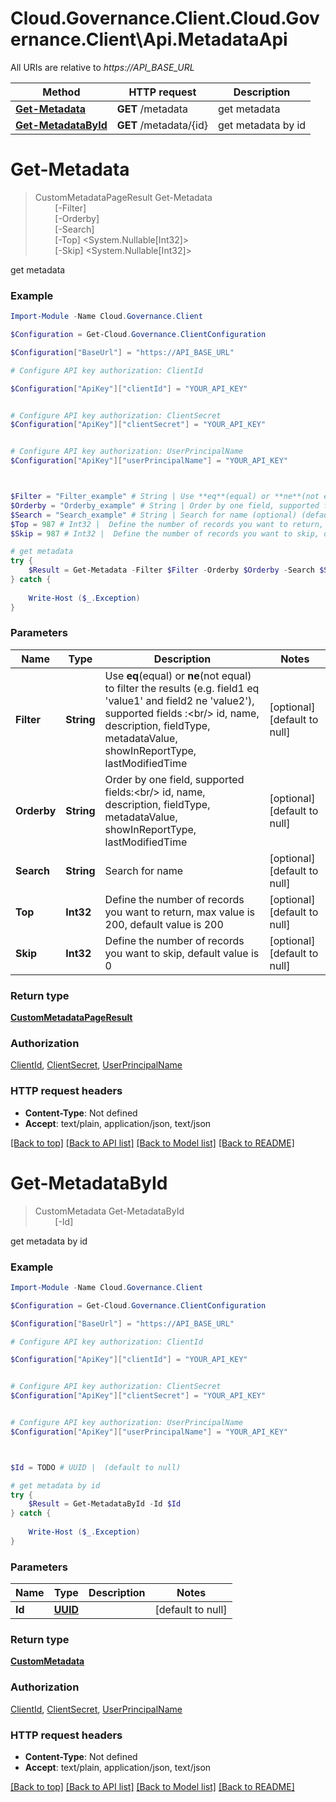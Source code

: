 # Cloud.Governance.Client.Cloud.Governance.Client\Api.MetadataApi

All URIs are relative to *https://API_BASE_URL*

Method | HTTP request | Description
------------- | ------------- | -------------
[**Get-Metadata**](MetadataApi.md#Get-Metadata) | **GET** /metadata | get metadata
[**Get-MetadataById**](MetadataApi.md#Get-MetadataById) | **GET** /metadata/{id} | get metadata by id


<a name="Get-Metadata"></a>
# **Get-Metadata**
> CustomMetadataPageResult Get-Metadata<br>
> &nbsp;&nbsp;&nbsp;&nbsp;&nbsp;&nbsp;&nbsp;&nbsp;[-Filter] <String><br>
> &nbsp;&nbsp;&nbsp;&nbsp;&nbsp;&nbsp;&nbsp;&nbsp;[-Orderby] <String><br>
> &nbsp;&nbsp;&nbsp;&nbsp;&nbsp;&nbsp;&nbsp;&nbsp;[-Search] <String><br>
> &nbsp;&nbsp;&nbsp;&nbsp;&nbsp;&nbsp;&nbsp;&nbsp;[-Top] <System.Nullable[Int32]><br>
> &nbsp;&nbsp;&nbsp;&nbsp;&nbsp;&nbsp;&nbsp;&nbsp;[-Skip] <System.Nullable[Int32]><br>

get metadata

### Example
```powershell
Import-Module -Name Cloud.Governance.Client

$Configuration = Get-Cloud.Governance.ClientConfiguration

$Configuration["BaseUrl"] = "https://API_BASE_URL"

# Configure API key authorization: ClientId

$Configuration["ApiKey"]["clientId"] = "YOUR_API_KEY"


# Configure API key authorization: ClientSecret
$Configuration["ApiKey"]["clientSecret"] = "YOUR_API_KEY"


# Configure API key authorization: UserPrincipalName
$Configuration["ApiKey"]["userPrincipalName"] = "YOUR_API_KEY"



$Filter = "Filter_example" # String | Use **eq**(equal) or **ne**(not equal) to filter the results (e.g. field1 eq 'value1' and field2 ne 'value2'), supported fields :<br/> id, name, description, fieldType, metadataValue, showInReportType, lastModifiedTime (optional) (default to null)
$Orderby = "Orderby_example" # String | Order by one field, supported fields:<br/> id, name, description, fieldType, metadataValue, showInReportType, lastModifiedTime (optional) (default to null)
$Search = "Search_example" # String | Search for name (optional) (default to null)
$Top = 987 # Int32 |  Define the number of records you want to return, max value is 200, default value is 200 (optional) (default to null)
$Skip = 987 # Int32 |  Define the number of records you want to skip, default value is 0 (optional) (default to null)

# get metadata
try {
    $Result = Get-Metadata -Filter $Filter -Orderby $Orderby -Search $Search -Top $Top -Skip $Skip
} catch {
    
    Write-Host ($_.Exception)
}
```

### Parameters

Name | Type | Description  | Notes
------------- | ------------- | ------------- | -------------
 **Filter** | **String**| Use **eq**(equal) or **ne**(not equal) to filter the results (e.g. field1 eq &#39;value1&#39; and field2 ne &#39;value2&#39;), supported fields :&lt;br/&gt; id, name, description, fieldType, metadataValue, showInReportType, lastModifiedTime | [optional] [default to null]
 **Orderby** | **String**| Order by one field, supported fields:&lt;br/&gt; id, name, description, fieldType, metadataValue, showInReportType, lastModifiedTime | [optional] [default to null]
 **Search** | **String**| Search for name | [optional] [default to null]
 **Top** | **Int32**|  Define the number of records you want to return, max value is 200, default value is 200 | [optional] [default to null]
 **Skip** | **Int32**|  Define the number of records you want to skip, default value is 0 | [optional] [default to null]

### Return type

[**CustomMetadataPageResult**](CustomMetadataPageResult.md)

### Authorization

[ClientId](../README.md#ClientId), [ClientSecret](../README.md#ClientSecret), [UserPrincipalName](../README.md#UserPrincipalName)

### HTTP request headers

 - **Content-Type**: Not defined
 - **Accept**: text/plain, application/json, text/json

[[Back to top]](#) [[Back to API list]](../README.md#documentation-for-api-endpoints) [[Back to Model list]](../README.md#documentation-for-models) [[Back to README]](../README.md)

<a name="Get-MetadataById"></a>
# **Get-MetadataById**
> CustomMetadata Get-MetadataById<br>
> &nbsp;&nbsp;&nbsp;&nbsp;&nbsp;&nbsp;&nbsp;&nbsp;[-Id] <PSCustomObject><br>

get metadata by id

### Example
```powershell
Import-Module -Name Cloud.Governance.Client

$Configuration = Get-Cloud.Governance.ClientConfiguration

$Configuration["BaseUrl"] = "https://API_BASE_URL"

# Configure API key authorization: ClientId

$Configuration["ApiKey"]["clientId"] = "YOUR_API_KEY"


# Configure API key authorization: ClientSecret
$Configuration["ApiKey"]["clientSecret"] = "YOUR_API_KEY"


# Configure API key authorization: UserPrincipalName
$Configuration["ApiKey"]["userPrincipalName"] = "YOUR_API_KEY"



$Id = TODO # UUID |  (default to null)

# get metadata by id
try {
    $Result = Get-MetadataById -Id $Id
} catch {
    
    Write-Host ($_.Exception)
}
```

### Parameters

Name | Type | Description  | Notes
------------- | ------------- | ------------- | -------------
 **Id** | [**UUID**](UUID.md)|  | [default to null]

### Return type

[**CustomMetadata**](CustomMetadata.md)

### Authorization

[ClientId](../README.md#ClientId), [ClientSecret](../README.md#ClientSecret), [UserPrincipalName](../README.md#UserPrincipalName)

### HTTP request headers

 - **Content-Type**: Not defined
 - **Accept**: text/plain, application/json, text/json

[[Back to top]](#) [[Back to API list]](../README.md#documentation-for-api-endpoints) [[Back to Model list]](../README.md#documentation-for-models) [[Back to README]](../README.md)

